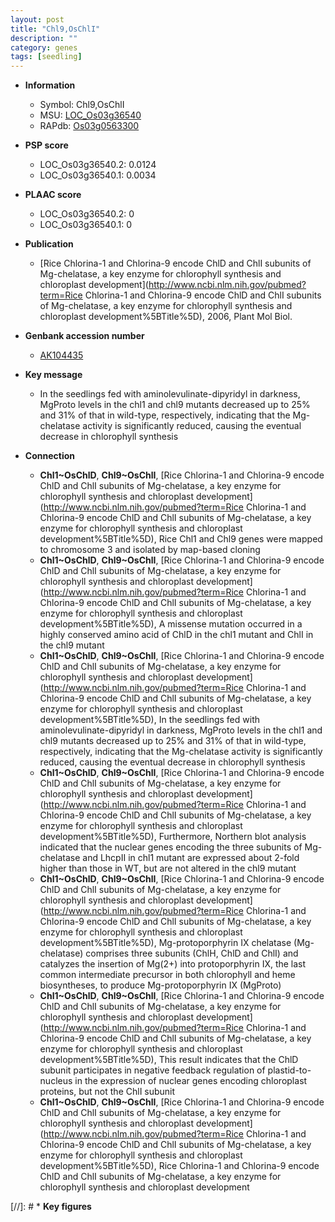 ```yaml
---
layout: post
title: "Chl9,OsChlI"
description: ""
category: genes
tags: [seedling]
---
```


* **Information**  
    + Symbol: Chl9,OsChlI  
    + MSU: [LOC_Os03g36540](http://rice.plantbiology.msu.edu/cgi-bin/ORF_infopage.cgi?orf=LOC_Os03g36540)  
    + RAPdb: [Os03g0563300](http://rapdb.dna.affrc.go.jp/viewer/gbrowse_details/irgsp1?name=Os03g0563300)  

* **PSP score**  
    + LOC_Os03g36540.2: 0.0124 
    + LOC_Os03g36540.1: 0.0034 

* **PLAAC score**  
    + LOC_Os03g36540.2: 0 
    + LOC_Os03g36540.1: 0 

* **Publication**  
    + [Rice Chlorina-1 and Chlorina-9 encode ChlD and ChlI subunits of Mg-chelatase, a key enzyme for chlorophyll synthesis and chloroplast development](http://www.ncbi.nlm.nih.gov/pubmed?term=Rice Chlorina-1 and Chlorina-9 encode ChlD and ChlI subunits of Mg-chelatase, a key enzyme for chlorophyll synthesis and chloroplast development%5BTitle%5D), 2006, Plant Mol Biol.

* **Genbank accession number**  
    + [AK104435](http://www.ncbi.nlm.nih.gov/nuccore/AK104435)

* **Key message**  
    + In the seedlings fed with aminolevulinate-dipyridyl in darkness, MgProto levels in the chl1 and chl9 mutants decreased up to 25% and 31% of that in wild-type, respectively, indicating that the Mg-chelatase activity is significantly reduced, causing the eventual decrease in chlorophyll synthesis

* **Connection**  
    + __Chl1~OsChlD__, __Chl9~OsChlI__, [Rice Chlorina-1 and Chlorina-9 encode ChlD and ChlI subunits of Mg-chelatase, a key enzyme for chlorophyll synthesis and chloroplast development](http://www.ncbi.nlm.nih.gov/pubmed?term=Rice Chlorina-1 and Chlorina-9 encode ChlD and ChlI subunits of Mg-chelatase, a key enzyme for chlorophyll synthesis and chloroplast development%5BTitle%5D), Rice Chl1 and Chl9 genes were mapped to chromosome 3 and isolated by map-based cloning
    + __Chl1~OsChlD__, __Chl9~OsChlI__, [Rice Chlorina-1 and Chlorina-9 encode ChlD and ChlI subunits of Mg-chelatase, a key enzyme for chlorophyll synthesis and chloroplast development](http://www.ncbi.nlm.nih.gov/pubmed?term=Rice Chlorina-1 and Chlorina-9 encode ChlD and ChlI subunits of Mg-chelatase, a key enzyme for chlorophyll synthesis and chloroplast development%5BTitle%5D), A missense mutation occurred in a highly conserved amino acid of ChlD in the chl1 mutant and ChlI in the chl9 mutant
    + __Chl1~OsChlD__, __Chl9~OsChlI__, [Rice Chlorina-1 and Chlorina-9 encode ChlD and ChlI subunits of Mg-chelatase, a key enzyme for chlorophyll synthesis and chloroplast development](http://www.ncbi.nlm.nih.gov/pubmed?term=Rice Chlorina-1 and Chlorina-9 encode ChlD and ChlI subunits of Mg-chelatase, a key enzyme for chlorophyll synthesis and chloroplast development%5BTitle%5D), In the seedlings fed with aminolevulinate-dipyridyl in darkness, MgProto levels in the chl1 and chl9 mutants decreased up to 25% and 31% of that in wild-type, respectively, indicating that the Mg-chelatase activity is significantly reduced, causing the eventual decrease in chlorophyll synthesis
    + __Chl1~OsChlD__, __Chl9~OsChlI__, [Rice Chlorina-1 and Chlorina-9 encode ChlD and ChlI subunits of Mg-chelatase, a key enzyme for chlorophyll synthesis and chloroplast development](http://www.ncbi.nlm.nih.gov/pubmed?term=Rice Chlorina-1 and Chlorina-9 encode ChlD and ChlI subunits of Mg-chelatase, a key enzyme for chlorophyll synthesis and chloroplast development%5BTitle%5D), Furthermore, Northern blot analysis indicated that the nuclear genes encoding the three subunits of Mg-chelatase and LhcpII in chl1 mutant are expressed about 2-fold higher than those in WT, but are not altered in the chl9 mutant
    + __Chl1~OsChlD__, __Chl9~OsChlI__, [Rice Chlorina-1 and Chlorina-9 encode ChlD and ChlI subunits of Mg-chelatase, a key enzyme for chlorophyll synthesis and chloroplast development](http://www.ncbi.nlm.nih.gov/pubmed?term=Rice Chlorina-1 and Chlorina-9 encode ChlD and ChlI subunits of Mg-chelatase, a key enzyme for chlorophyll synthesis and chloroplast development%5BTitle%5D), Mg-protoporphyrin IX chelatase (Mg-chelatase) comprises three subunits (ChlH, ChlD and ChlI) and catalyzes the insertion of Mg(2+) into protoporphyrin IX, the last common intermediate precursor in both chlorophyll and heme biosyntheses, to produce Mg-protoporphyrin IX (MgProto)
    + __Chl1~OsChlD__, __Chl9~OsChlI__, [Rice Chlorina-1 and Chlorina-9 encode ChlD and ChlI subunits of Mg-chelatase, a key enzyme for chlorophyll synthesis and chloroplast development](http://www.ncbi.nlm.nih.gov/pubmed?term=Rice Chlorina-1 and Chlorina-9 encode ChlD and ChlI subunits of Mg-chelatase, a key enzyme for chlorophyll synthesis and chloroplast development%5BTitle%5D), This result indicates that the ChlD subunit participates in negative feedback regulation of plastid-to-nucleus in the expression of nuclear genes encoding chloroplast proteins, but not the ChlI subunit
    + __Chl1~OsChlD__, __Chl9~OsChlI__, [Rice Chlorina-1 and Chlorina-9 encode ChlD and ChlI subunits of Mg-chelatase, a key enzyme for chlorophyll synthesis and chloroplast development](http://www.ncbi.nlm.nih.gov/pubmed?term=Rice Chlorina-1 and Chlorina-9 encode ChlD and ChlI subunits of Mg-chelatase, a key enzyme for chlorophyll synthesis and chloroplast development%5BTitle%5D), Rice Chlorina-1 and Chlorina-9 encode ChlD and ChlI subunits of Mg-chelatase, a key enzyme for chlorophyll synthesis and chloroplast development

[//]: # * **Key figures**  


